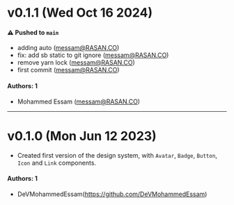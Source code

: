 # v0.1.1 (Wed Oct 16 2024)

#### ⚠️ Pushed to `main`

- adding auto (messam@RASAN.CO)
- fix: add sb static to git ignore (messam@RASAN.CO)
- remove yarn lock (messam@RASAN.CO)
- first commit (messam@RASAN.CO)

#### Authors: 1

- Mohammed Essam (messam@RASAN.CO)

---

# v0.1.0 (Mon Jun 12 2023)

- Created first version of the design system, with `Avatar`, `Badge`, `Button`, `Icon` and `Link` components.

#### Authors: 1

- DeVMohammedEssam(https://github.com/DeVMohammedEssam)
